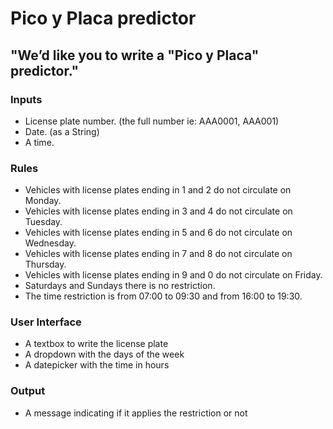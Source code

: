 # Pico y Placa predictor

## "We’d like you to write a "Pico y Placa" predictor."

### Inputs
- License plate number. (the full number ie: AAA0001, AAA001)
- Date. (as a String)
- A time.

### Rules
- Vehicles with license plates ending in 1 and 2 do not circulate on Monday.
- Vehicles with license plates ending in 3 and 4 do not circulate on Tuesday.
- Vehicles with license plates ending in 5 and 6 do not circulate on Wednesday.
- Vehicles with license plates ending in 7 and 8 do not circulate on Thursday.
- Vehicles with license plates ending in 9 and 0 do not circulate on Friday.
- Saturdays and Sundays there is no restriction.
- The time restriction is from 07:00 to 09:30 and from 16:00 to 19:30.

### User Interface
- A textbox to write the license plate
- A dropdown with the days of the week
- A datepicker with the time in hours

### Output
- A message indicating if it applies the restriction or not
